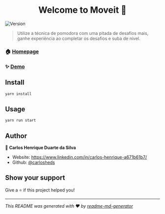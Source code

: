 <h1 align="center">Welcome to Moveit 👋</h1>
<p>
  <img alt="Version" src="https://img.shields.io/badge/version-0.1.0-blue.svg?cacheSeconds=2592000" />
</p>

> Utilize a técnica de pomodora com uma pitada de desafios  mais, ganhe experiência ao completar os desafios  e suba de nível.

### 🏠 [Homepage](https://moveit-jil8hwcyu-carlosheds.vercel.app/)

### ✨ [Demo](https://moveit-jil8hwcyu-carlosheds.vercel.app/)

## Install

```sh
yarn install
```

## Usage

```sh
yarn run start
```

## Author

👤 **Carlos Henrique Duarte da Silva**

* Website: https://www.linkedin.com/in/carlos-henrique-a671b61b7/
* Github: [@carlosheds](https://github.com/carlosheds)

## Show your support

Give a ⭐️ if this project helped you!

***
_This README was generated with ❤️ by [readme-md-generator](https://github.com/kefranabg/readme-md-generator)_